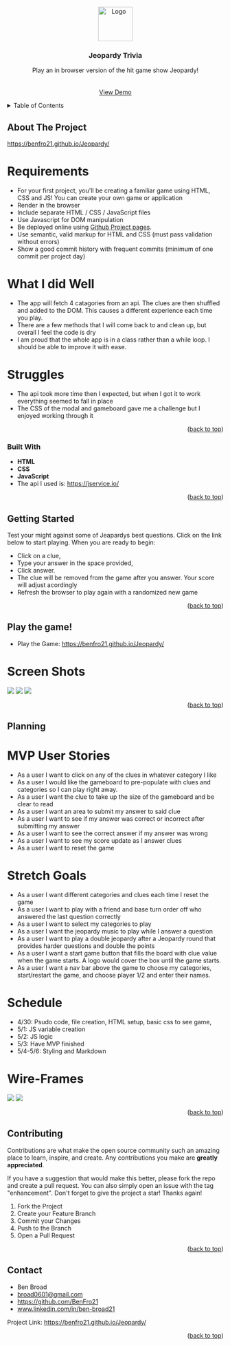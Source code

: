 <div id="top"></div>
<!--
*** Thanks for checking out the Best-README-Template. If you have a suggestion
*** that would make this better, please fork the repo and create a pull request
*** or simply open an issue with the tag "enhancement".
*** Don't forget to give the project a star!
*** Thanks again! Now go create something AMAZING! :D
-->



<!-- PROJECT SHIELDS -->
<!--
*** I'm using markdown "reference style" links for readability.
*** Reference links are enclosed in brackets [ ] instead of parentheses ( ).
*** See the bottom of this document for the declaration of the reference variables
*** for contributors-url, forks-url, etc. This is an optional, concise syntax you may use.
*** https://www.markdownguide.org/basic-syntax/#reference-style-links
-->

<!-- PROJECT LOGO -->
<br />
<div align="center">
  <a href="https://benfro21.github.io/Jeopardy/">
    <img src="/images/game_title.PNG" alt="Logo" width="80" height="80">
  </a>

<h3 align="center">Jeopardy Trivia</h3>

  <p align="center">
    Play an in browser version of the hit game show Jeopardy! 
    <br />
    <br />
    <br />
    <a href="https://benfro21.github.io/Jeopardy/">View Demo</a>
  </p>
</div>

<details>
  <summary>Table of Contents</summary>
  <ol>
    <li>
      <a href="#about-the-project">About The Project</a>
      <ul>
        <li><a href="#built-with">Built With</a></li>
      </ul>
    </li>
    <li>
      <a href="#getting-started">Getting Started</a>
      <ul>
      </ul>
    </li>
    <li><a href="#play-the-game">Usage</a></li>
    <li><a href="#planning">Roadmap</a></li>
    <li><a href="#contributing">Contributing</a></li>
    <li><a href="#contact">Contact</a></li>
  </ol>
</details>

## About The Project
https://benfro21.github.io/Jeopardy/

# Requirements
- For your first project, you'll be creating a familiar game using HTML, CSS and JS! You can create your own game or application
- Render in the browser
- Include separate HTML / CSS / JavaScript files
- Use Javascript for DOM manipulation
- Be deployed online using [Github Project pages](https://pages.github.com).
- Use semantic, valid markup for HTML and CSS (must pass validation without errors)
- Show a good commit history with frequent commits (minimum of one commit per project day)
# What I did Well
- The app will fetch 4 catagories from an api. The clues are then shuffled and added to the DOM. This causes a different experience each time you play.
- There are a few methods that I will come back to and clean up, but overall I feel the code is dry 
- I am proud that the whole app is in a class rather than a while loop. I should be able to improve it with ease. 
# Struggles 
- The api took more time then I expected, but when I got it to work everything seemed to fall in place 
- The CSS of the modal and gameboard gave me a challenge but I enjoyed working through it 


<p align="right">(<a href="#top">back to top</a>)</p>

### Built With
- **HTML** 
- **CSS**
- **JavaScript**
- The api I used is: https://jservice.io/

<p align="right">(<a href="#top">back to top</a>)</p>

## Getting Started

Test your might against some of Jeapardys best questions. Click on the link below to start playing. 
When you are ready to begin: 
- Click on a clue, 
- Type your answer in the space provided,
- Click answer. 
- The clue will be removed from the game after you answer. Your score will adjust acordingly 
- Refresh the browser to play again with a randomized new game

<p align="right">(<a href="#top">back to top</a>)</p>



## Play the game! 
- Play the Game: https://benfro21.github.io/Jeopardy/
# Screen Shots 
  <img src="/images/Game_screen.PNG">
  <img src="/images/modal.PNG">
  <img src="/images/score counter.PNG">

<p align="right">(<a href="#top">back to top</a>)</p>



## Planning
  # MVP User Stories 
  - As a user I want to click on any of the clues in whatever category I like
  - As a user I would like the gameboard to pre-populate with clues and categories so I can play right away.
  - As a user I want the clue to take up the size of the gameboard and be clear to read
  - As a user I want an area to submit my answer to said clue
  - As a user I want to see if my answer was correct or incorrect after submitting my answer
  - As a user I want to see the correct answer if my answer was wrong
  - As a user I want to see my score update as I answer clues
  - As a user I want to reset the game
  # Stretch Goals 
  - As a user I want different categories and clues each time I reset the game
  - As a user I want to play with a friend and base turn order off who answered the last question correctly
  - As a user I want to select my categories to play
  - As a user I want the jeopardy music to play while I answer a question
  - As a user I want to play a double jeopardy after a Jeopardy round that provides harder questions and double the points
  - As a user I want a start game button that fills the board with clue value when the game starts. A logo would cover the box until the game starts.
  - As a user I want a nav bar above the game to choose my categories, start/restart the game, and choose player 1/2 and enter their names.
  # Schedule
  - 4/30: Psudo code, file creation, HTML setup, basic css to see game,
  - 5/1: JS variable creation
  - 5/2: JS logic
  - 5/3: Have MVP finished
  - 5/4-5/6: Styling and Markdown
  # Wire-Frames
  <img src="/images/Project1Wireframe .jpg">
  <img src="/images/project1-2Wireframe.jpg"> 

<p align="right">(<a href="#top">back to top</a>)</p>

## Contributing

Contributions are what make the open source community such an amazing place to learn, inspire, and create. Any contributions you make are **greatly appreciated**.

If you have a suggestion that would make this better, please fork the repo and create a pull request. You can also simply open an issue with the tag "enhancement".
Don't forget to give the project a star! Thanks again!

1. Fork the Project
2. Create your Feature Branch 
3. Commit your Changes 
4. Push to the Branch 
5. Open a Pull Request

<p align="right">(<a href="#top">back to top</a>)</p>

## Contact
- Ben Broad 
- broad0601@gmail.com
- https://github.com/BenFro21
- www.linkedin.com/in/ben-broad21

Project Link: https://benfro21.github.io/Jeopardy/

<p align="right">(<a href="#top">back to top</a>)</p>




<!-- MARKDOWN LINKS & IMAGES -->
<!-- https://www.markdownguide.org/basic-syntax/#reference-style-links -->
[contributors-shield]: https://img.shields.io/github/contributors/BenFro21/Jeopardy.svg?style=for-the-badge
[contributors-url]: https://github.com/BenFro21/Jeopardy/graphs/contributors
[forks-shield]: https://img.shields.io/github/forks/BenFro21/Jeopardy.svg?style=for-the-badge
[forks-url]: https://github.com/BenFro21/Jeopardy/network/members
[stars-shield]: https://img.shields.io/github/stars/BenFro21/Jeopardy.svg?style=for-the-badge
[stars-url]: https://github.com/BenFro21/Jeopardy/stargazers
[issues-shield]: https://img.shields.io/github/issues/BenFro21/Jeopardy.svg?style=for-the-badge
[issues-url]: https://github.com/BenFro21/Jeopardy/issues
[license-shield]: https://img.shields.io/github/license/BenFro21/Jeopardy.svg?style=for-the-badge
[license-url]: https://github.com/BenFro21/Jeopardy/blob/master/LICENSE.txt
[linkedin-shield]: https://img.shields.io/badge/-LinkedIn-black.svg?style=for-the-badge&logo=linkedin&colorB=555
[linkedin-url]: https://linkedin.com/in/linkedin_username
[product-screenshot]: images/screenshot.png
